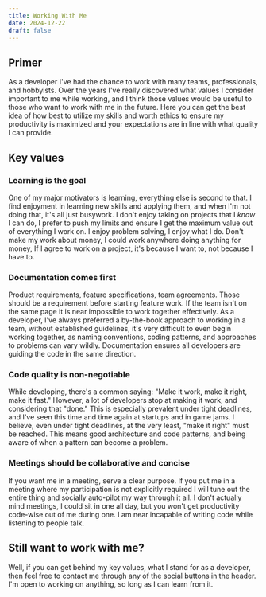 ```yaml
---
title: Working With Me
date: 2024-12-22
draft: false
---
```

## Primer
As a developer I've had the chance to work with many teams, professionals, and hobbyists. Over the years I've really discovered what values I consider important to me while working, and I think those values would be useful to those who want to work with me in the future. 
Here you can get the best idea of how best to utilize my skills and worth ethics to ensure my productivity is maximized and your expectations are in line with what quality I can provide.
## Key values
### Learning is the goal
One of my major motivators is learning, everything else is second to that. I find enjoyment in learning new skills and applying them, and when I'm not doing that, it's all just busywork. I don't enjoy taking on projects that I *know* I can do, I prefer to push my limits and ensure I get the maximum value out of everything I work on.
I enjoy problem solving, I enjoy what I do. Don't make my work about money, I could work anywhere doing anything for money, If I agree to work on a project, it's because I want to, not because I have to.
### Documentation comes first
Product requirements, feature specifications, team agreements. Those should be a requirement before starting feature work. If the team isn't on the same page it is near impossible to work together effectively.
As a developer, I've always preferred a by-the-book approach to working in a team, without established guidelines, it's very difficult to even begin working together, as naming conventions, coding patterns, and approaches to problems can vary wildly. Documentation ensures all developers are guiding the code in the same direction.
### Code quality is non-negotiable
While developing, there's a common saying: "Make it work, make it right, make it fast." However, a lot of developers stop at making it work, and considering that "done." This is especially prevalent under tight deadlines, and I've seen this time and time again at startups and in game jams.
I believe, even under tight deadlines, at the very least, "make it right" must be reached. This means good architecture and code patterns, and being aware of when a pattern can become a problem.
### Meetings should be collaborative and concise
If you want me in a meeting, serve a clear purpose. If you put me in a meeting where my participation is not explicitly required I will tune out the entire thing and socially auto-pilot my way through it all.
I don't actually mind meetings, I could sit in one all day, but you won't get productivity code-wise out of me during one. I am near incapable of writing code while listening to people talk.
## Still want to work with me?
Well, if you can get behind my key values, what I stand for as a developer, then feel free to contact me through any of the social buttons in the header. I'm open to working on anything, so long as I can learn from it.